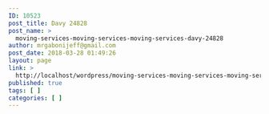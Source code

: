 ```yaml
---
ID: 10523
post_title: Davy 24828
post_name: >
  moving-services-moving-services-moving-services-davy-24828
author: mrgabonijeff@gmail.com
post_date: 2018-03-28 01:49:26
layout: page
link: >
  http://localhost/wordpress/moving-services-moving-services-moving-services-davy-24828/
published: true
tags: [ ]
categories: [ ]
---
```

